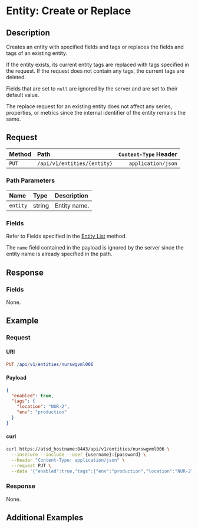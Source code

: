 # Entity: Create or Replace

## Description

Creates an entity with specified fields and tags or replaces the fields and tags of an existing entity.

If the entity exists, its current entity tags are replaced with tags specified in the request. If the request does not contain any tags, the current tags are deleted.

Fields that are set to `null` are ignored by the server and are set to their default value.

The replace request for an existing entity does not affect any series, properties, or metrics since the internal identifier of the entity remains the same.

## Request

| Method | Path | `Content-Type` Header|
|:---|:---|---:|
| `PUT` | `/api/v1/entities/{entity}` | `application/json` |

### Path Parameters

|**Name**|**Type**|**Description**|
|:---|:---|:---|
| `entity` |string|Entity name.|

### Fields

Refer to Fields specified in the [Entity List](list.md#fields) method.

The `name` field contained in the payload is ignored by the server since the entity name is already specified in the path.

## Response

### Fields

None.

## Example

### Request

#### URI

```elm
PUT /api/v1/entities/nurswgvml006
```

#### Payload

```json
{
  "enabled": true,
  "tags": {
    "location": "NUR-2",
    "env": "production"
  }
}
```

#### curl

```bash
curl https://atsd_hostname:8443/api/v1/entities/nurswgvml006 \
  --insecure --include --user {username}:{password} \
  --header "Content-Type: application/json" \
  --request PUT \
  --data '{"enabled":true,"tags":{"env":"production","location":"NUR-2"}}'
```

### Response

None.

## Additional Examples

